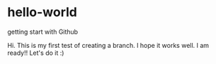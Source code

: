 # hello-world
getting start with Github


Hi. This is my first test of creating a branch.
I hope it works well.
I am ready!!
Let's do it  :)
